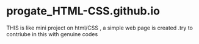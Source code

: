 # progate_HTML-CSS.github.io
THIS is like mini project on html/CSS , a simple web page is created .try to contriube in this with genuine codes 
